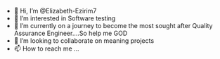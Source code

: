 - 👋 Hi, I’m @Elizabeth-Ezirim7
- 👀 I’m interested in Software testing
- 🌱 I’m currently on a journey to become the most sought after Quality Assurance Engineer....So help me GOD
- 💞️ I’m looking to collaborate on meaning projects
- 📫 How to reach me ...

<!---
Elizabeth-Ezirim7/Elizabeth-Ezirim7 is a ✨ special ✨ repository because its `README.md` (this file) appears on your GitHub profile.
You can click the Preview link to take a look at your changes.
--->
